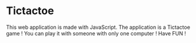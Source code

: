 # Tictactoe

This web application is made with JavaScript. The application is a Tictactoe game ! You can play it with someone with only one computer !  Have FUN !